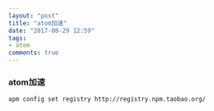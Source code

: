 ```yaml
---
layout: "post"
title: "atom加速"
date: "2017-08-29 12:59"
tags:
- atom
comments: true
---
```

### atom加速

    apm config set registry http://registry.npm.taobao.org/
